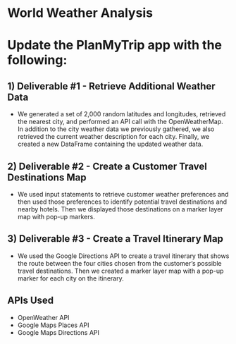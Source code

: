 # World Weather Analysis 

# Update the PlanMyTrip app with the following: 

## 1) Deliverable #1 - Retrieve Additional Weather Data

  - We generated a set of 2,000 random latitudes and longitudes, retrieved the nearest city, and performed an API call with the OpenWeatherMap. In addition to the city weather data we previously gathered, we also retrieved the current weather description for each city. Finally, we created a new DataFrame containing the updated weather data.
  
## 2) Deliverable #2 - Create a Customer Travel Destinations Map

  - We used input statements to retrieve customer weather preferences and then used those preferences to identify potential travel destinations and nearby hotels. Then we displayed those destinations on a marker layer map with pop-up markers.
  
## 3) Deliverable #3 - Create a Travel Itinerary Map

  - We used the Google Directions API to create a travel itinerary that shows the route between the four cities chosen from the customer’s possible travel destinations. Then we created a marker layer map with a pop-up marker for each city on the itinerary.
  
## APIs Used
- OpenWeather API
- Google Maps Places API
- Google Maps Directions API
